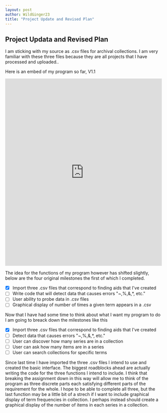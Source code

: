 ```yaml
---
layout: post
author: WildGinger23
title: "Project Update and Revised Plan"
---
```


## Project Updata and Revised Plan

I am sticking with my source as .csv files for archival collections. I am very familiar with these three files because they are all projects that I have processed and uploaded..

Here is an embed of my program so far, V1.1

<iframe src="https://trinket.io/embed/python3/f92953204e" width="100%" height="600" frameborder="0" marginwidth="0" marginheight="0" allowfullscreen></iframe>

The idea for the functions of my program however has shifted slightly, below are the four original milestones the first of which I completed.

- [x] Import three .csv files that correspond to finding aids that I've created
- [ ] Write code that will detect data that causes errors "~,%,&,*, etc."
- [ ] User ability to probe data in .csv files
- [ ] Graphical display of number of times a given term appears in a .csv

Now that I have had some time to think about what I want my program to do I am going to breack down the milestones like this

- [x] Import three .csv files that correspond to finding aids that I've created
- [ ] Detect data that causes errors "~,%,&,*, etc."
- [ ] User can discover how many series are in a collection
- [ ] User can ask how many items are in a series
- [ ] User can search collections for specific terms

Since last time I have imported the three .csv files I intend to use and created the basic interface. The biggest roadblocks ahead are actually writing the code for the three functions I intend to include. I think that breaking the assignment down in this way will allow me to think of the program as three discrete parts each satisfying different parts of the requirement for the whole. I hope to be able to complete all three, but the last function may be a little bit of a strech if I want to include graphical display of term frequencies in collection. I perhaps instead should create a graphical display of the number of items in each series in a collection.
